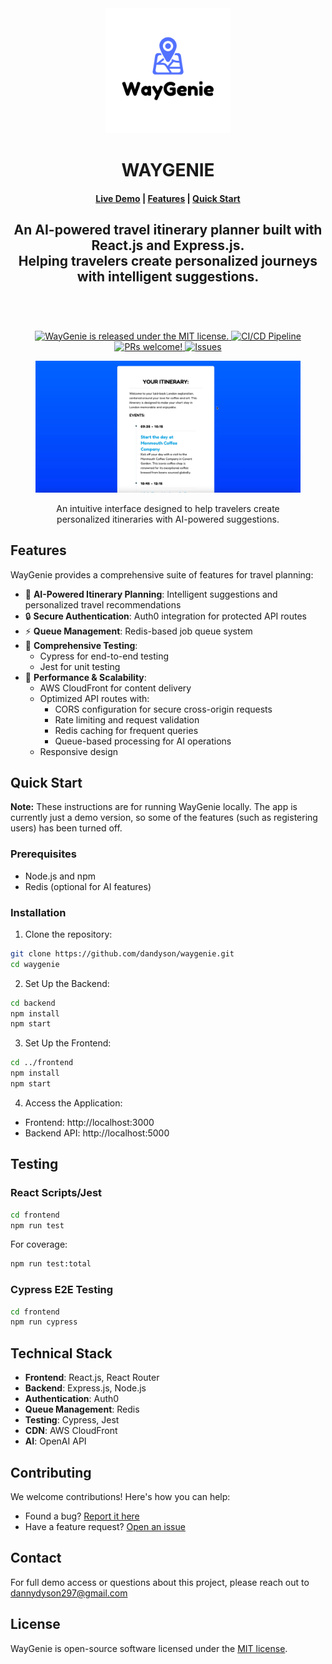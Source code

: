 <div align="center">
    <img src="frontend/public/waygenie-logo.png" alt="WayGenie Logo" width="200">
</div>

<div align="center">
<h1>WAYGENIE</h1>
</div>

<h4 align="center">
  <a href="https://d1tl42qtzfxokv.cloudfront.net">Live Demo</a> |
  <a href="#features">Features</a> |
  <a href="#quick-start">Quick Start</a>
</h4>

<div align="center">
  <h2>
    An AI-powered travel itinerary planner built with React.js and Express.js. </br>
    Helping travelers create personalized journeys with intelligent suggestions. </br>
  <br />
  </h2>
</div>

<br />
<p align="center">
  <a href="https://github.com/dandyson/waygenie/blob/master/LICENSE">
    <img alt="WayGenie is released under the MIT license." src="https://img.shields.io/badge/license-MIT-blue.svg"  />
  </a>
  <a href="https://github.com/dandyson/waygenie/actions">
    <img alt="CI/CD Pipeline" src="https://github.com/dandyson/waygenie/actions/workflows/deploy.yml/badge.svg"  />
  </a>
  <a href="https://github.com/dandyson/waygenie/pulls">
    <img alt="PRs welcome!" src="https://img.shields.io/badge/PRs-welcome-brightgreen.svg?style=flat"  />
  </a>
  <a href="https://github.com/dandyson/waygenie/issues">
    <img alt="Issues" src="https://img.shields.io/github/issues/dandyson/waygenie"  />
  </a>
</p>

<div align="center">
  <figure>
    <img src="frontend/public/waygenie-cover.webp" alt="WayGenie Dashboard" />
    <figcaption>
      <p align="center">
        An intuitive interface designed to help travelers create personalized itineraries with AI-powered suggestions.
      </p>
    </figcaption>
  </figure>
</div>

## Features

WayGenie provides a comprehensive suite of features for travel planning:

- 🤖 **AI-Powered Itinerary Planning**: Intelligent suggestions and personalized travel recommendations
- 🔒 **Secure Authentication**: Auth0 integration for protected API routes
- ⚡ **Queue Management**: Redis-based job queue system
- 🧪 **Comprehensive Testing**: 
  - Cypress for end-to-end testing
  - Jest for unit testing
- 🚀 **Performance & Scalability**:
  - AWS CloudFront for content delivery
  - Optimized API routes with:
    - CORS configuration for secure cross-origin requests
    - Rate limiting and request validation
    - Redis caching for frequent queries
    - Queue-based processing for AI operations
  - Responsive design

## Quick Start

**Note:** These instructions are for running WayGenie locally. The app is currently just a demo version, so some of the features (such as registering users) has been turned off.

### Prerequisites

- Node.js and npm
- Redis (optional for AI features)

### Installation

1. Clone the repository:
```bash
git clone https://github.com/dandyson/waygenie.git
cd waygenie
```

2. Set Up the Backend:
```bash
cd backend
npm install
npm start
```

3. Set Up the Frontend:
```bash
cd ../frontend
npm install
npm start
```

4. Access the Application:
- Frontend: http://localhost:3000
- Backend API: http://localhost:5000

## Testing

### React Scripts/Jest
```bash
cd frontend
npm run test
```

For coverage:
```bash
npm run test:total
```

### Cypress E2E Testing
```bash
cd frontend
npm run cypress
```

## Technical Stack

- **Frontend**: React.js, React Router
- **Backend**: Express.js, Node.js
- **Authentication**: Auth0
- **Queue Management**: Redis
- **Testing**: Cypress, Jest
- **CDN**: AWS CloudFront
- **AI**: OpenAI API

## Contributing

We welcome contributions! Here's how you can help:

- Found a bug? [Report it here](https://github.com/dandyson/waygenie/issues)
- Have a feature request? [Open an issue](https://github.com/dandyson/waygenie/issues)

## Contact

For full demo access or questions about this project, please reach out to dannydyson297@gmail.com

## License

WayGenie is open-source software licensed under the [MIT license](LICENSE).
